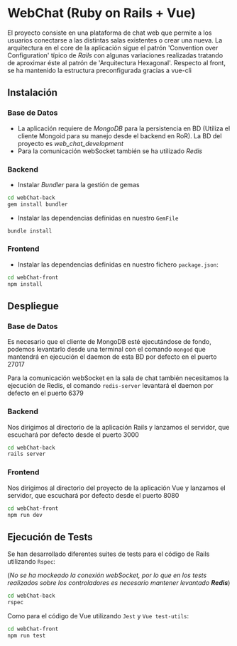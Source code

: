 # WebChat (Ruby on Rails + Vue)
El proyecto consiste en una plataforma de chat web que permite a los usuarios conectarse a las distintas salas existentes o crear una nueva.
La arquitectura en el core de la aplicación sigue el patrón 'Convention over Configuration' típico de _Rails_ con algunas variaciones realizadas tratando de aproximar éste al patrón de 'Arquitectura Hexagonal'. Respecto al front, se ha mantenido la estructura preconfigurada gracias a vue-cli

## Instalación

### Base de Datos
* La aplicación requiere de _MongoDB_ para la persistencia en BD (Utiliza el cliente Mongoid para su manejo desde el backend en RoR). La BD del proyecto es *web_chat_development*
* Para la comunicación webSocket también se ha utilizado _Redis_

### Backend
* Instalar _Bundler_ para la gestión de gemas

```bash
cd webChat-back
gem install bundler
```

* Instalar las dependencias definidas en nuestro `GemFile`

```bash
bundle install
```

### Frontend
* Instalar las dependencias definidas en nuestro fichero `package.json`:

```bash
cd webChat-front
npm install
```

## Despliegue

### Base de Datos
Es necesario que el cliente de MongoDB esté ejecutándose de fondo, podemos levantarlo desde una terminal con el comando `mongod` que mantendrá en ejecución el daemon de esta BD por defecto en el puerto 27017

Para la comunicación webSocket en la sala de chat también necesitamos la ejecución de Redis, el comando `redis-server` levantará el daemon por defecto en el puerto 6379

### Backend
Nos dirigimos al directorio de la aplicación Rails y lanzamos el servidor, que escuchará por defecto desde el puerto 3000

```bash
cd webChat-back
rails server
```

### Frontend
Nos dirigimos al directorio del proyecto de la aplicación Vue y lanzamos el servidor, que escuchará por defecto desde el puerto 8080

```bash
cd webChat-front
npm run dev
```

## Ejecución de Tests

Se han desarrollado diferentes suites de tests para el código de Rails utilizando `Rspec`:

(_No se ha mockeado la conexión webSocket, por lo que en los tests realizados sobre los controladores es necesario mantener levantado **Redis**_)

```bash
cd webChat-back
rspec
```

Como para el código de Vue utilizando `Jest` y `Vue test-utils`:

```bash
cd webChat-front
npm run test
```